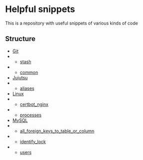 # Helpful snippets

This is a repository with useful snippets of various kinds of code

## Structure

- [Git](./src/branch/master/Git/)
- - [stash](./src/branch/master/Git/stash.md)
- - [common](./src/branch/master/Git/common.md)
- [Jujutsu](./src/branch/master/Jujutsu/)
- - [aliases](./src/branch/master/Jujutsu/aliases.md)
- [Linux](./src/branch/master/Linux/)
- - [certbot_nginx](./src/branch/master/Linux/certbot_nginx.md)
- - [processes](./src/branch/master/Linux/processes.md)
- [MySQL](./src/branch/master/MySQL)
- - [all_foreign_keys_to_table_or_column](./src/branch/master/MySQL/all_foreign_keys_to_table_or_column.md)
- - [identify_lock](./src/branch/master/MySQL/identify_lock.md)
- - [users](./src/branch/master/MySQL/users.md)